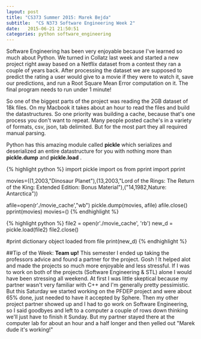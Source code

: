 ```yaml
---
layout: post
title: "CS373 Summer 2015: Marek Bejda"
subtitle:  "CS N373 Software Engineering Week 2"
date:   2015-06-21 21:50:51
categories: python software_engineering
---
```


Software Engineering has been very enjoyable because I've learned so much about Python. We turned in Collatz last week and started a new project right away based on a Netflix dataset from a contest they ran a couple of years back. After processing the dataset we are supposed to predict the rating a user would give to a movie if they were to watch it, save our predictions, and run a Root Square Mean Error computation on it. The final program needs to run under 1 minute! 

So one of the biggest parts of the project was reading the 2GB dataset of 18k files. On my Macbook it takes about an hour to read the files and build the datastructures. So one priority was building a cache, because that's one process you don't want to repeat. Many people posted cache's in a variety of formats, csv, json, tab delimited. But for the most part they all required manual parsing. 

Python has this amazing module called __pickle__ which serializes and deserialized an entire datastructure for you with nothing more than __pickle.dump__ and __pickle.load__ . 

{% highlight python %}
import pickle
import os
from pprint import pprint

movies=((1,2003,"Dinosaur Planet"),(13,2003,"Lord of the Rings: The Return of the King: Extended Edition: Bonus Material"),("14,1982,Nature: Antarctica"))

afile=open(r'./movie_cache',"wb")
pickle.dump(movies, afile)
afile.close()
pprint(movies)
movies=()
{% endhighlight %}
 
{% highlight python %}
file2 = open(r'./movie_cache', 'rb')
new_d = pickle.load(file2)
file2.close()

#print dictionary object loaded from file
print(new_d)
{% endhighlight %}


##Tip of the Week:
__Team up!__ This semester I ended up taking the professors advice and found a partner for the project. Gosh ! It helped alot and made the projects so much more enjoyable and less stressful. If I was to work on both of the projects (Software Engineering & STL) alone I would have been stressing all weekend. At first I was little skeptical because my partner wasn't very familiar with C++ and I'm generally pretty pessimistic. But this Saturday we started working on the PFDEP project and were about 65% done, just needed to have it accepted by Sphere. Then my other project partner showed up and I had to go work on Software Engineering, so I said goodbyes and left to a computer a couple of rows down thinking we'll just have to finish it Sunday. But my partner stayed there at the computer lab for about an hour and a half longer and then yelled out "Marek dude it's working!" 